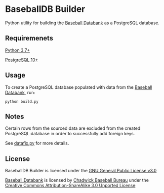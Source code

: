 # BaseballDB Builder
Python utility for building the [Baseball Databank](https://github.com/chadwickbureau/baseballdatabank)
as a PostgreSQL database.

## Requiremenets
[Python 3.7+](https://www.python.org/downloads)

[PostgreSQL 10+](https://www.postgresql.org/download)

## Usage
To create a PostgreSQL database populated with data from the [Baseball Databank](https://github.com/chadwickbureau/baseballdatabank),
run:

`python build.py`

## Notes
Certain rows from the sourced data are excluded from the created PostgreSQL database in order to successfully add foreign keys.

See [datafix.py](datafix.py) for more details.

## License
BaseballDB Builder is licensed under the [GNU General Public License v3.0](LICENSE)

[Baseball Databank](https://github.com/chadwickbureau/baseballdatabank) is licensed by
[Chadwick Baseball Bureau](https://www.chadwick-bureau.com) under the
[Creative Commons Attribution-ShareAlike 3.0 Unported License](https://creativecommons.org/licenses/by-sa/3.0/)

